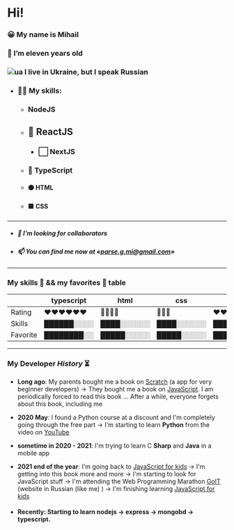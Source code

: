 # Hi!
### 😀 My name is Mihail  
### 🎉 I’m eleven years old
### ![ua](https://user-images.githubusercontent.com/95096614/154570243-46e62ea3-d038-4b9a-992b-96d5131365d2.png) I live in Ukraine, but I speak Russian
- ### 👨‍💻 My skills:
  - ### NodeJS
  - ## 🔹 ReactJS
    - ###  ⬜ NextJS
  - ### 💙 TypeScript
  - #### 🟠 HTML
  - #### 🟪 CSS

---

- ##### 🤔 I’m looking for collaborators
- ##### 📫 You can find me now at «<parse.g.mi@gmail.com>» 

---

### My skills 💪 && my favorites 🍧 table

|            | typescript | html       | css        | nodejs     | mongodb    | next |
| ---------- | ---------- | ---------- | ---------- | ---------- | ---------- | ----- |
| Rating     | ♥♥♥♥♥♥   | 🥈🥈🥈🥈 | 🥉🥉🥉 | ♥♥♥♥♥      | 🏅🏅        | 😎😎😎😎😎 |
| Skills     | ██████░░░░ | ████░░░░░░ | ████░░░░░░ | █████░░░░░ | ██████░░░░ | ████████░░ |
| Favorite   | ████████░░ | █████░░░░░ | █████░░░░░ | ███████░░░ | ████░░░░░░ | █████████░ |

---

### My Developer *History* ⏳

- **Long ago**: My parents bought me a book on [Scratch](https://scratch.mit.edu/) (a app for very beginner developers) -> They bought me a book on [JavaScript](https://g.co/kgs/vrbMT8). I am periodically forced to read this book ... After a while, everyone forgets about this book, including me

- **2020 May**: I found a Python course at a discount and I'm completely going through the free part -> I'm starting to learn **Python** from the video on [YouTube](https://youtube.com)

- **sometime in 2020 - 2021**: I'm trying to learn C **Sharp** and **Java** in a mobile app

- **2021 end of the year**: I'm going back to [JavaScript for kids](https://g.co/kgs/vrbMT8) -> I'm getting into this book more and more -> I'm starting to look for JavaScript stuff -> I'm attending the Web Programming Marathon [GoIT]( https://goit.ua/) (website in Russian (like me) ) -> I'm finishing learning [JavaScript for kids](https://g.co/kgs/vrbMT8)

- #### **Recently**: Starting to learn nodejs -> express -> mongobd -> **typescript**.
